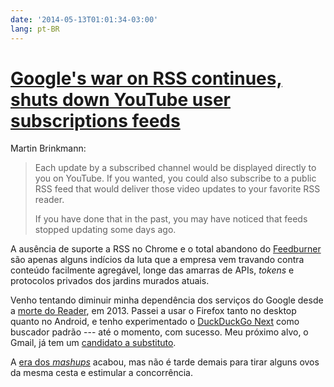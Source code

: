 ```yaml
---
date: '2014-05-13T01:01:34-03:00'
lang: pt-BR
---
```


# [Google's war on RSS continues, shuts down YouTube user subscriptions feeds](http://www.ghacks.net/2014/05/12/googles-war-rss-continues-shuts-youtube-user-subscriptions-feeds/)

Martin Brinkmann:

> Each update by a subscribed channel would be displayed directly to you on YouTube. If you wanted, you could also subscribe to a public RSS feed that would deliver those video updates to your favorite RSS reader.
>
> If you have done that in the past, you may have noticed that feeds stopped updating some days ago.

A ausência de suporte a RSS no Chrome e o total abandono do [Feedburner](http://feedburner.google.com/) são apenas alguns indícios da luta que a empresa vem travando contra conteúdo facilmente agregável, longe das amarras de APIs, _tokens_ e protocolos privados dos jardins murados atuais.

Venho tentando diminuir minha dependência dos serviços do Google desde a [morte do Reader](http://googleblog.blogspot.com.au/2013/03/a-second-spring-of-cleaning.html), em 2013. Passei a usar o Firefox tanto no desktop quanto no Android, e tenho experimentado o [DuckDuckGo Next](http://next.duckduckgo.com/) como buscador padrão --- até o momento, com sucesso. Meu próximo alvo, o Gmail, já tem um [candidato a substituto](https://www.fastmail.fm/).

A [era dos _mashups_](http://dashes.com/anil/2012/12/the-web-we-lost.html) acabou, mas não é tarde demais para tirar alguns ovos da mesma cesta e estimular a concorrência.
